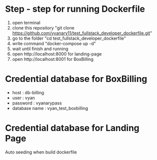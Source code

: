 # Step - step for running Dockerfile
1. open terminal
2. clone this repository "git clone https://github.com/vyanary11/test_fullstack_developer_dockerfile.git"
3. go to the folder "cd test_fullstack_developer_dockerfile"
4. write command "docker-compose up -d"
5. wait until finish and running
6. open http://localhost:8000 for landing-page
7. open http://localhost:8001 for BoxBilling

# Credential database for BoxBilling
- host : db-billing
- user : vyan
- password : vyanarypass
- database name : vyan_test_boxbilling

# Credential database for Landing Page
Auto seeding when build dockerfile
